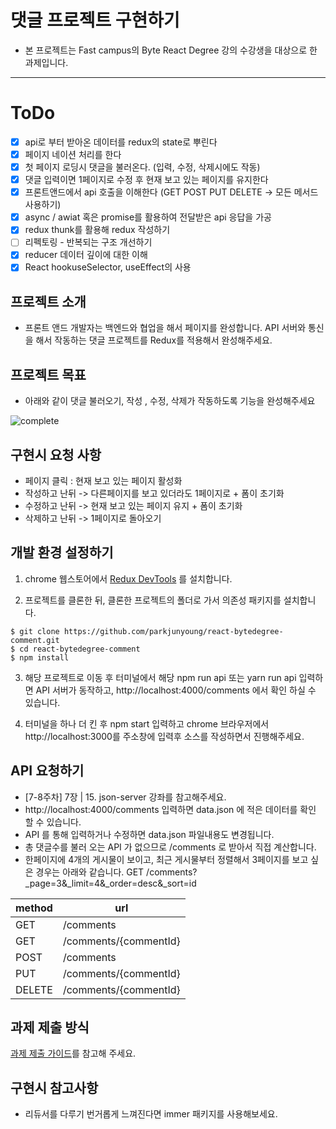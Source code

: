 # 댓글 프로젝트 구현하기

- 본 프로젝트는 Fast campus의 Byte React Degree 강의 수강생을 대상으로 한 과제입니다.

---

# ToDo
- [x] api로 부터 받아온 데이터를 redux의 state로 뿌린다
- [x] 페이지 네이션 처리를 한다
- [x] 첫 페이지 로딩시 댓글을 불러온다. (입력, 수정, 삭제시에도 작동)
- [x] 댓글 입력이면 1페이지로 수정 후 현재 보고 있는 페이지를 유지한다
- [x] 프론트앤드에서 api 호출을 이해한다 (GET POST PUT DELETE -> 모든 메서드 사용하기)
- [x] async / awiat 혹은 promise를 활용하여 전달받은 api 응답을 가공
- [x] redux thunk를 활용해 redux 작성하기
- [ ] 리펙토링 - 반복되는 구조 개선하기
- [x] reducer 데이터 깊이에 대한 이해
- [x] React hookuseSelector, useEffect의 사용

## 프로젝트 소개
- 프론트 앤드 개발자는 백엔드와 협업을 해서 페이지를 완성합니다. API 서버와 통신을 해서 작동하는 댓글 프로젝트를 Redux를 적용해서 완성해주세요.

## 프로젝트 목표
- 아래와 같이 댓글 불러오기, 작성 , 수정, 삭제가 작동하도록 기능을 완성해주세요

![complete](https://user-images.githubusercontent.com/12206933/83601436-8e15b780-a5ab-11ea-91ad-04a302579c90.gif)

## 구현시 요청 사항
- 페이지 클릭 : 현재 보고 있는 페이지 활성화
- 작성하고 난뒤 -> 다른페이지를 보고 있더라도 1페이지로 + 폼이 초기화
- 수정하고 난뒤 -> 현재 보고 있는 페이지 유지 + 폼이 초기화
- 삭제하고 난뒤 -> 1페이지로 돌아오기

## 개발 환경 설정하기
1. chrome 웹스토어에서 [Redux DevTools](https://chrome.google.com/webstore/detail/redux-devtools/lmhkpmbekcpmknklioeibfkpmmfibljd) 를 설치합니다.

2. 프로젝트를 클론한 뒤, 클론한 프로젝트의 폴더로 가서 의존성 패키지를 설치합니다.
```
$ git clone https://github.com/parkjunyoung/react-bytedegree-comment.git
$ cd react-bytedegree-comment
$ npm install
```
3. 해당 프로젝트로 이동 후 터미널에서 해당 npm run api 또는 yarn run api 입력하면 API 서버가 동작하고,
http://localhost:4000/comments 에서 확인 하실 수 있습니다.

4. 터미널을 하나 더 킨 후 npm start 입력하고 chrome 브라우저에서 http://localhost:3000를 주소창에 입력후 소스를 작성하면서 진행해주세요.


## API 요청하기
- [7-8주차] 7장 | 15. json-server 강좌를 참고해주세요.
- http://localhost:4000/comments 입력하면 data.json 에 적은 데이터를 확인 할 수 있습니다.
- API 를 통해 입력하거나 수정하면 data.json 파일내용도 변경됩니다.
- 총 댓글수를 불러 오는 API 가 없으므로 /comments 로 받아서 직접 계산합니다.
- 한페이지에 4개의 게시물이 보이고, 최근 게시물부터 정렬해서 3페이지를 보고 싶은 경우는 아래와 같습니다.
GET /comments?_page=3&_limit=4&_order=desc&_sort=id

| method | url |
|--|--|
| GET | /comments |
| GET | /comments/{commentId} |
| POST | /comments  |
| PUT | /comments/{commentId} |
| DELETE | /comments/{commentId} |

## 과제 제출 방식
[과제 제출 가이드](./submission_guide.md)를 참고해 주세요.

## 구현시 참고사항
- 리듀서를 다루기 번거롭게 느껴진다면 immer 패키지를 사용해보세요.



